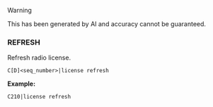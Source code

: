 > [!WARNING]
> This has been generated by AI and accuracy cannot be guaranteed.

### REFRESH

Refresh radio license.

```
C[D]<seq_number>|license refresh
```

**Example:**
```
C210|license refresh
```